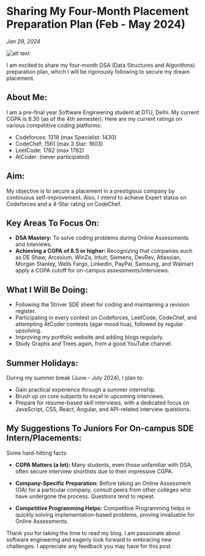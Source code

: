 # Sharing My Four-Month Placement Preparation Plan (Feb - May 2024)

_Jan 29, 2024_

![alt text](https://miro.medium.com/v2/resize:fit:1200/1*KpDOKMFAgDWaGTQHL0r70g.png)

I am excited to share my four-month DSA (Data Structures and Algorithms) preparation plan, which I will be rigorously following to secure my dream placement.

## About Me:
I am a pre-final year Software Engineering student at DTU, Delhi. My current CGPA is 8.30 (as of the 4th semester). Here are my current ratings on various competitive coding platforms:

- Codeforces: 1318 (max Specialist: 1430)
- CodeChef: 1561 (max 3 Star: 1603)
- LeetCode: 1782 (max 1782)
- AtCoder: (never participated)

## Aim:
My objective is to secure a placement in a prestigious company by continuous self-improvement. Also, I intend to achieve Expert status on Codeforces and a 4-Star rating on CodeChef.

## Key Areas To Focus On:
- **DSA Mastery:** To solve coding problems during Online Assessments and Inteviews. 
- **Achieving a CGPA of 8.5 or higher:** Recognizing that companies such as DE Shaw, Arcesium, WinZo, Intuit, Siemens, DevRev, Atlassian, Morgan Stanley, Wells Fargo, LinkedIn, PayPal, Samsung, and Walmart apply a CGPA cutoff for on-campus assessments/interviews.

## What I Will Be Doing:
- Following the Striver SDE sheet for coding and maintaining a revision register.
- Participating in every contest on Codeforces, LeetCode, CodeChef, and attempting AtCoder contests (agar mood hua), followed by regular upsolving.
- Improving my portfolio website and adding blogs regularly.
- Study Graphs and Trees again, from a good YouTube channel.

## Summer Holidays:
During my summer break (June - July 2024), I plan to:
- Gain practical experience through a summer internship.
- Brush up on core subjects to excel in upcoming interviews.
- Prepare for resume-based skill interviews, with a dedicated focus on JavaScript, CSS, React, Angular, and API-related interview questions.

## My Suggestions To Juniors For On-campus SDE Intern/Placements:

Some hard-hitting facts:   
- **CGPA Matters (a lot):** Many students, even those unfamiliar with DSA, often secure interview shortlists due to their impressive CGPA.

- **Company-Specific Preparation:** Before taking an Online Assessment (OA) for a particular company, consult peers from other colleges who have undergone the process. Questions tend to repeat.

- **Competitive Programming Helps:** Competitive Programming helps in quickly solving implementation-based problems, proving invaluable for Online Assessments. 

Thank you for taking the time to read my blog. I am passionate about software engineering and eagerly look forward to embracing new challenges. I appreciate any feedback you may have for this post.
